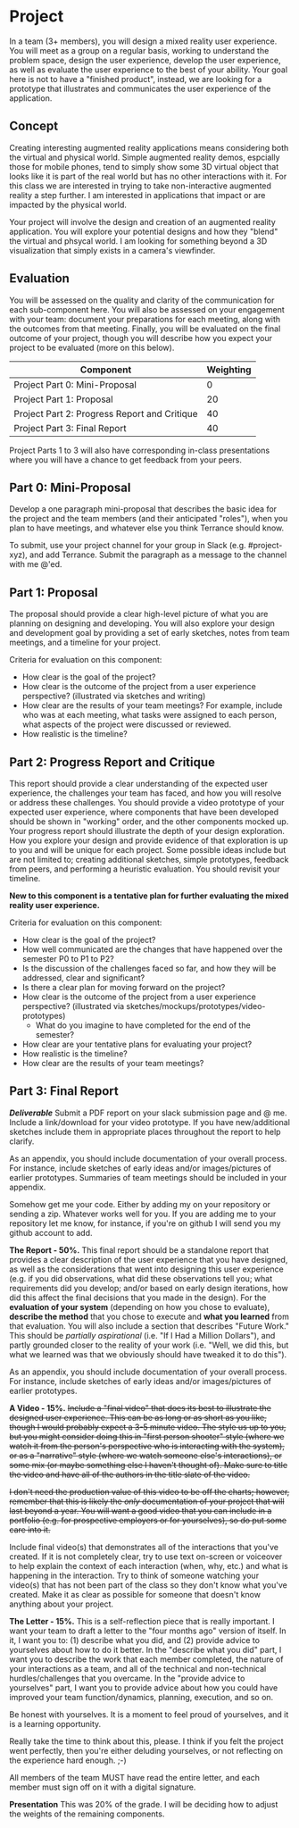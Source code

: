 # Project

In a team (3+ members), you will design a mixed reality user experience. You will meet as a group on a regular basis, working to understand the problem space, design the user experience, develop the user experience, as well as evaluate the user experience to the best of your ability. Your goal here is not to have a "finished product", instead, we are looking for a prototype that illustrates and communicates the user experience of the application.

## Concept

Creating interesting augmented reality applications means considering both the virtual and physical world. Simple augmented reality demos, espcially those for mobile phones, tend to simply show some 3D virtual object that looks like it is part of the real world but has no other interactions with it. For this class we are interested in trying to take non-interactive augmented reality a step further. I am interested in applications that impact or are impacted by the physical world.

Your project will involve the design and creation of an augmented reality application. You will explore your potential designs and how they "blend" the virtual and phsycal world. I am looking for something beyond a 3D visualization that simply exists in a camera's viewfinder.

## Evaluation

You will be assessed on the quality and clarity of the communication for each sub-component here. You will also be assessed on your engagement with your team: document your preparations for each meeting, along with the outcomes from that meeting. Finally, you will be evaluated on the final outcome of your project, though you will describe how you expect your project to be evaluated (more on this below).

| Component                                       |  Weighting   |
|-------------------------------------------------|------|
| Project Part 0: Mini-Proposal                   |   0  |
| Project Part 1: Proposal                        |  20  |
| Project Part 2: Progress Report and Critique    |  40  |
| Project Part 3: Final Report                    |  40  |

Project Parts 1 to 3 will also have corresponding in-class presentations where you will have a chance to get feedback from your peers.

## Part 0: Mini-Proposal

Develop a one paragraph mini-proposal that describes the basic idea for the project and the team members (and their anticipated "roles"), when you plan to have meetings, and whatever else you think Terrance should know.

To submit, use your project channel for your group in Slack (e.g. #project-xyz), and add Terrance. Submit the paragraph as a message to the channel with me @'ed.

## Part 1: Proposal

The proposal should provide a clear high-level picture of what you are planning on designing and developing. You will also explore your design and development goal by providing a set of early sketches, notes from team meetings, and a timeline for your project.

Criteria for evaluation on this component:

* How clear is the goal of the project?
* How clear is the outcome of the project from a user experience perspective? (illustrated via sketches and writing)
* How clear are the results of your team meetings? For example, include who was at each meeting, what tasks were assigned to each person, what aspects of the project were discussed or reviewed.
* How realistic is the timeline?

## Part 2: Progress Report and Critique

This report should provide a clear understanding of the expected user experience, the challenges your team has faced, and how you will resolve or address these challenges. You should provide a video prototype of your expected user experience, where components that have been developed should be shown in "working" order, and the other components mocked up. Your progress report should illustrate the depth of your design exploration. How you explore your design and provide evidence of that exploration is up to you and will be unique for each project. Some possible ideas include but are not limited to; creating additional sketches, simple prototypes, feedback from peers, and performing a heuristic evaluation. You should revisit your timeline.

**New to this component is a tentative plan for further evaluating the mixed reality user experience.**

Criteria for evaluation on this component:

* How clear is the goal of the project?
* How well communicated are the changes that have happened over the semester P0 to P1 to P2?
* Is the discussion of the challenges faced so far, and how they will be addressed, clear and significant?
* Is there a clear plan for moving forward on the project?
* How clear is the outcome of the project from a user experience perspective? (illustrated via sketches/mockups/prototypes/video-prototypes)
  * What do you imagine to have completed for the end of the semester?
* How clear are your tentative plans for evaluating your project?
* How realistic is the timeline?
* How clear are the results of your team meetings?

## Part 3: Final Report

***Deliverable***
Submit a PDF report on your slack submission page and @ me. Include a link/download for your video prototype. If you have new/additional sketches include them in appropriate places throughout the report to help clarify.

As an appendix, you should include documentation of your overall process. For instance, include sketches of early ideas and/or images/pictures of earlier prototypes. Summaries of team meetings should be included in your appendix.

Somehow get me your code. Either by adding my on your repository or sending a zip. Whatever works well for you. If you are adding me to your repository let me know, for instance, if you're on github I will send you my github account to add.

**The Report - 50%.** This final report should be a standalone report that provides a clear description of the user experience that you have designed, as well as the considerations that went into designing this user experience (e.g. if you did observations, what did these observations tell you; what requirements did you develop; and/or based on early design iterations, how did this affect the final decisions that you made in the design). For the **evaluation of your system** (depending on how you chose to evaluate), **describe the method** that you chose to execute and **what you learned** from that evaluation. You will also include a section that describes "Future Work." This should be *partially aspirational* (i.e. "If I Had a Million Dollars"), and partly grounded closer to the reality of your work (i.e. "Well, we did this, but what we learned was that we obviously should have tweaked it to do this").

As an appendix, you should include documentation of your overall process. For instance, include sketches of early ideas and/or images/pictures of earlier prototypes.

**A Video - 15%.** ~~Include a "final video" that does its best to illustrate the designed user experience. This can be as long or as short as you like, though I would probably expect a 3-5 minute video. The style us up to you, but you might consider doing this in "first person shooter" style (where we watch it from the person's perspective who is interacting with the system), or as a "narrative" style (where we watch someone else's interactions), or some mix (or maybe something else I haven't thought of). Make sure to title the video and have all of the authors in the title slate of the video.~~

~~I don't need the production value of this video to be off the charts; however, remember that this is likely the _only_ documentation of your project that will last beyond a year. You will want a good video that you can include in a portfolio (e.g. for prospective employers or for yourselves), so do put some care into it.~~

Include final video(s) that demonstrates all of the interactions that you've created. If it is not completely clear, try to use text on-screen or voiceover to help explain the context of each interaction (when, why, etc.) and what is happening in the interaction. Try to think of someone watching your video(s) that has not been part of the class so they don't know what you've created. Make it as clear as possible for someone that doesn't know anything about your project.

**The Letter - 15%.** This is a self-reflection piece that is really important. I want your team to draft a letter to the "four months ago" version of itself. In it, I want you to: (1) describe what you did, and (2) provide advice to yourselves about how to do it better. In the "describe what you did" part, I want you to describe the work that each member completed, the nature of your interactions as a team, and all of the technical and non-technical hurdles/challenges that you overcame. In the "provide advice to yourselves" part, I want you to provide advice about how you could have improved your team function/dynamics, planning, execution, and so on.

Be honest with yourselves. It is a moment to feel proud of yourselves, and it is a learning opportunity.

Really take the time to think about this, please. I think if you felt the project went perfectly, then you're either deluding yourselves, or not reflecting on the experience hard enough. ;-)

All members of the team MUST have read the entire letter, and each member must sign off on it with a digital signature.

**Presentation** This was 20% of the grade. I will be deciding how to adjust the weights of the remaining components.
